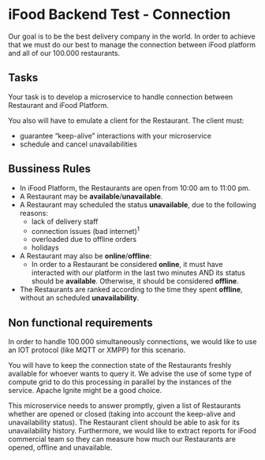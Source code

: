 # iFood Backend Test - Connection

Our goal is to be the best delivery company in the world. In order to achieve that we must do our best to manage the connection between iFood platform and all of our 100.000 restaurants. 

## Tasks

Your task is to develop a microservice to handle connection between Restaurant and iFood Platform. 

You also will have to emulate a client for the Restaurant. The client must:
* guarantee “keep-alive” interactions with your microservice
* schedule and cancel unavailabilities

## Bussiness Rules

* In iFood Platform, the Restaurants are open from 10:00 am to 11:00 pm. 
* A Restaurant may be **available**/**unavailable**.
* A Restaurant may scheduled the status **unavailable**, due to the following reasons:
  - lack of delivery staff
  - connection issues (bad internet)<sup>1</sup>
  - overloaded due to offline orders 
  - holidays
* A Restaurant may also be **online**/**offline**:
  - In order to a Restaurant be considered **online**, it must have interacted with our platform in the last two minutes AND its status should be **available**. Otherwise, it should be considered **offline**.
* The Restaurants are ranked according to the time they spent **offline**, without an scheduled **unavailability**.

## Non functional requirements

In order to handle 100.000 simultaneously connections, we would like to use an IOT protocol (like MQTT or XMPP) for this scenario. 

You will have to keep the connection state of the Restaurants freshly available for whoever wants to query it. We advise the use of some type of compute grid to do this processing in parallel by the instances of the service. Apache Ignite might be a good choice. 

This microservice needs to answer promptly, given a list of Restaurants whether are opened or closed (taking into account the keep-alive and unavailability status). The Restaurant client should be able to ask for its unavailability history. Furthermore, we would like to extract reports for iFood commercial team so they can measure how much our Restaurants are opened, offline and unavailable.
